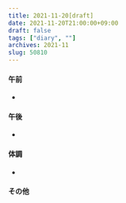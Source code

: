 ```yaml
---
title: 2021-11-20[draft]
date: 2021-11-20T21:00:00+09:00
draft: false
tags: ["diary", ""]
archives: 2021-11
slug: 50810
---
```

#### 午前
- 
#### 午後
- 
#### 体調
- 
#### その他